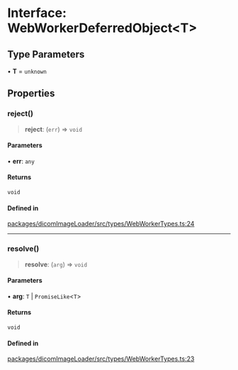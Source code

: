 # Interface: WebWorkerDeferredObject\<T\>

## Type Parameters

• **T** = `unknown`

## Properties

### reject()

> **reject**: (`err`) => `void`

#### Parameters

• **err**: `any`

#### Returns

`void`

#### Defined in

[packages/dicomImageLoader/src/types/WebWorkerTypes.ts:24](https://github.com/cornerstonejs/cornerstone3D/blob/ca63091460d8bdfd067d14a09b3105a6b4852ade/packages/dicomImageLoader/src/types/WebWorkerTypes.ts#L24)

***

### resolve()

> **resolve**: (`arg`) => `void`

#### Parameters

• **arg**: `T` \| `PromiseLike`\<`T`\>

#### Returns

`void`

#### Defined in

[packages/dicomImageLoader/src/types/WebWorkerTypes.ts:23](https://github.com/cornerstonejs/cornerstone3D/blob/ca63091460d8bdfd067d14a09b3105a6b4852ade/packages/dicomImageLoader/src/types/WebWorkerTypes.ts#L23)
